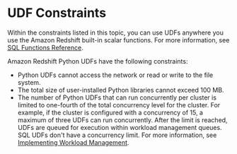 # UDF Constraints<a name="udf-constraints"></a>

Within the constraints listed in this topic, you can use UDFs anywhere you use the Amazon Redshift built\-in scalar functions\. For more information, see [SQL Functions Reference](c_SQL_functions.md)\.

Amazon Redshift Python UDFs have the following constraints:
+ Python UDFs cannot access the network or read or write to the file system\.
+ The total size of user\-installed Python libraries cannot exceed 100 MB\.
+ The number of Python UDFs that can run concurrently per cluster is limited to one\-fourth of the total concurrency level for the cluster\. For example, if the cluster is configured with a concurrency of 15, a maximum of three UDFs can run concurrently\. After the limit is reached, UDFs are queued for execution within workload management queues\. SQL UDFs don't have a concurrency limit\. For more information, see [Implementing Workload Management](cm-c-implementing-workload-management.md)\.
